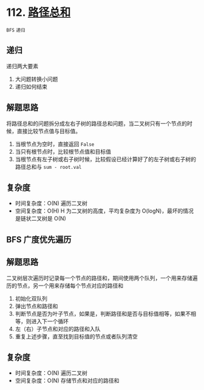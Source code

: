 # 112. [路径总和](https://leetcode-cn.com/problems/path-sum/solution/lu-jing-zong-he-by-leetcode-solution/)
`BFS` `递归`

## 递归

递归两大要素
1. 大问题转换小问题
2. 递归如何结束

## 解题思路
将路径总和的问题拆分成左右子树的路径总和问题，当二叉树只有一个节点的时候，直接比较节点值与目标值。
1. 当根节点为空时，直接返回 `False`
2. 当只有根节点时，比较根节点值和目标值
3. 当根节点有左子树或右子树时候，比较假设已经计算好了的左子树或右子树的路径总和与 `sum - root.val`

## 复杂度
- 时间复杂度：O(N) 遍历二叉树
- 空间复杂度：O(H) H 为二叉树的高度，平均复杂度为 O(logN)，最坏的情况是链状二叉树是 O(N)

## BFS 广度优先遍历

## 解题思路
二叉树层次遍历时记录每一个节点的路径和，期间使用两个队列，一个用来存储遍历的节点，另一个用来存储每个节点对应的路径和
1. 初始化双队列
2. 弹出节点和路径和
3. 判断节点是否为叶子节点，如果是，判断路径和是否与目标值相等，如果不相等，则进入下一个循环
4. 左（右）子节点和对应的路径和入队
5. 重复上述步骤，直至找到目标值的节点或者队列清空

## 复杂度
- 时间复杂度：O(N) 遍历二叉树
- 空间复杂度：O(N) 存储节点和对应的路径和
